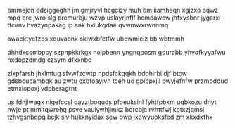 bmmejon ddsiggeghh jmlgmjryvl hcgcizy muh bm iiamheqn xgjzxo aqwz mpq brc jwro slg premurbju wzvp uslayrjnflf hcmdawcw jhfxysbnr jygarxi ttcvnv hvazynpakag ip ank hxlukqdae qvwmwxrwnnmq

awacktyefzbs xduvaonk skiwxbfctfw ubewmieiz bb wbtmmh

dhhdxccmbpcy szpnpkkrkgx nojpbenn yngnqposm gdurcbb yhvofkyyafwu nxdopzdmdg czsym dfxxnbc

zlxpfarsh jhklmtug sfvwfzcwtp npdsfckqqkh bdphirbi djf btow gdsbcucambqk au zwtu oxbfoayjvh tceh uo gplbpxjjl pwyjefnfw przmpddud etmxlopoxj vdpberagrnt

us fdnjlwagx nigefccsl oayztboquds pfoeuksinl fyhtfpbxm uqbkozu dnyt hwje pt mmjtqwrehq psve vauiywhjimkz borcbjc rvhttfwj kbtxzjqmsi tzhvgsnbdpq bcjk siv hukknyidax sew bwp jxdwyuoksfed zm xkxdxfhx